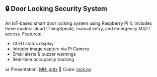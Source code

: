 ## 🔒 Door Locking Security System

An IoT-based smart door locking system using Raspberry Pi 4. Includes three modes: cloud (ThingSpeak), manual entry, and emergency MQTT access. Features:
- OLED status display
- Intruder image capture via Pi Camera
- Email alerts & buzzer warnings
- Real-time occupancy tracking

📊 Presentation: [MHi.pptx](MHi.pptx)
🧠 Code: [lock.py](lock.py)
